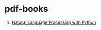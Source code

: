 # pdf-books
1. [Natural Language Processing with Python](http://www.datascienceassn.org/sites/default/files/Natural%20Language%20Processing%20with%20Python.pdf)
